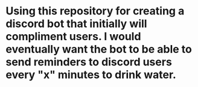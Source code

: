 # Using this repository for creating a discord bot that initially will compliment users. I would eventually want the bot to be able to send reminders to discord users every "x" minutes to drink water.
